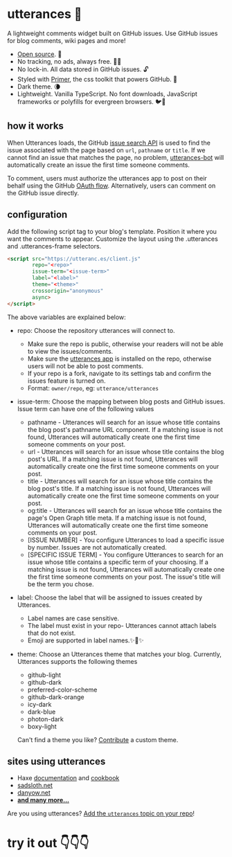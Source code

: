 # utterances 🔮

A lightweight comments widget built on GitHub issues. Use GitHub issues for blog comments, wiki pages and more!

- [Open source](https://github.com/utterance). 🙌
- No tracking, no ads, always free. 📡🚫
- No lock-in. All data stored in GitHub issues. 🔓
- Styled with [Primer](http://primer.style), the css toolkit that powers GitHub. 💅
- Dark theme. 🌘
- Lightweight. Vanilla TypeScript. No font downloads, JavaScript frameworks or polyfills for evergreen browsers. 🐦🌲

## how it works

When Utterances loads, the GitHub [issue search API](https://developer.github.com/v3/search/#search-issues) is used to find the issue associated with the page based on `url`, `pathname` or `title`. If we cannot find an issue that matches the page, no problem, [utterances-bot](https://github.com/utterances-bot) will automatically create an issue the first time someone comments.

To comment, users must authorize the utterances app to post on their behalf using the GitHub [OAuth flow](https://developer.github.com/v3/oauth/#web-application-flow). Alternatively, users can comment on the GitHub issue directly.

## configuration

Add the following script tag to your blog's template. Position it where you want the comments to appear. Customize the layout using the .utterances and .utterances-frame selectors.
```html
<script src="https://utteranc.es/client.js"
        repo="<repo>"
        issue-term="<issue-term>"
        label="<label>"
        theme="<theme>"
        crossorigin="anonymous"
        async>
</script>
```
The above variables are explained below:
* repo: Choose the repository utterances will connect to.
    * Make sure the repo is public, otherwise your readers will not be able to view the issues/comments.
    * Make sure the [utterances app](https://github.com/apps/utterances) is installed on the repo, otherwise users will not be able to post comments.
    * If your repo is a fork, navigate to its settings tab and confirm the issues feature is turned on.
    * Format: `owner/repo`, eg: `utterance/utterances`
* issue-term: Choose the mapping between blog posts and GitHub issues. Issue term can have one of the following values
    * pathname - Utterances will search for an issue whose title contains the blog post's pathname URL component. If a matching issue is not found, Utterances will automatically create one the first time someone comments on your post. 
    * url - Utterances will search for an issue whose title contains the blog post's URL. If a matching issue is not found, Utterances will automatically create one the first time someone comments on your post. 
    * title - Utterances will search for an issue whose title contains the blog post's title. If a matching issue is not found, Utterances will automatically create one the first time someone comments on your post. 
    * og:title - Utterances will search for an issue whose title contains the page's Open Graph title meta. If a matching issue is not found, Utterances will automatically create one the first time someone comments on your post. 
    * [ISSUE NUMBER] - You configure Utterances to load a specific issue by number. Issues are not automatically created. 
    * [SPECIFIC ISSUE TERM] - You configure Utterances to search for an issue whose title contains a specific term of your choosing. If a matching issue is not found, Utterances will automatically create one the first time someone comments on your post. The issue's title will be the term you chose. 
* label: Choose the label that will be assigned to issues created by Utterances. 
    * Label names are case sensitive. 
    * The label must exist in your repo- Utterances cannot attach labels that do not exist. 
    * Emoji are supported in label names.✨💬✨ 
 * theme: Choose an Utterances theme that matches your blog. Currently, Utterances supports the following themes
    * github-light
    * github-dark
    * preferred-color-scheme
    * github-dark-orange
    * icy-dark
    * dark-blue
    * photon-dark
    * boxy-light
    
    Can't find a theme you like? [Contribute](https://github.com/utterance/utterances/blob/master/CONTRIBUTING.md) a custom theme.

## sites using utterances

- Haxe [documentation](https://haxe.org/manual) and [cookbook](https://code.haxe.org/)
- [sadsloth.net](https://sadsloth.net/)
- [danyow.net](https://danyow.net)
- **[and many more...](https://github.com/topics/utterances)**

Are you using utterances? [Add the `utterances` topic on your repo](https://docs.github.com/en/github/administering-a-repository/classifying-your-repository-with-topics)!

# try it out 👇👇👇
